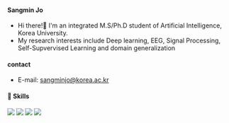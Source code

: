 #### Sangmin Jo
* Hi there!👋 I'm an integrated M.S/Ph.D student of Artificial Intelligence, Korea University.
* My research interests include Deep learning, EEG, Signal Processing, Self-Supvervised Learning and domain generalization



#### contact
* E-mail: sangminjo@korea.ac.kr


#### 💪 Skills
<img src="https://img.shields.io/badge/Phthyon-3776AB?style=flat-square&logo=Python&logoColor=white"/> <img src="https://img.shields.io/badge/TensorFlow-FF6F00?style=flat-square&logo=TensorFlow&logoColor=white"/>  <img src="https://img.shields.io/badge/Pytorch-EE4C2C?style=flat-square&logo=Keras&logoColor=white"/>  <img src="https://img.shields.io/badge/Keras-FF6F00?style=flat-square&logo=Keras&logoColor=white"/> 


